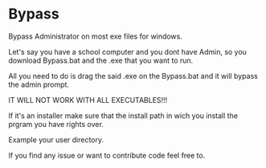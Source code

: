 # Bypass
Bypass Administrator on most exe files for windows.

Let's say you have a school computer and you dont have Admin, so you download Bypass.bat and the .exe that you want to run.

All you need to do is drag the said .exe on the Bypass.bat and it will bypass the admin prompt.

IT WILL NOT WORK WITH ALL EXECUTABLES!!!

If it's an installer make sure that the install path in wich you install the prgram you have rights over. 

Example your user directory.

If you find any issue or want to contribute code feel free to.
